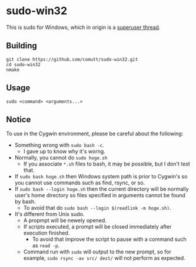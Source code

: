 sudo-win32
=============

This is sudo for Windows, which in origin is a [superuser thread](http://superuser.com/questions/122418/theres-no-sudo-command-in-cygwin).


## Building

    git clone https://github.com/comutt/sudo-win32.git
    cd sudo-win32
    nmake

## Usage

    sudo <command> <arguments...>

## Notice

To use in the Cygwin environment, please be careful about the following:

* Something wrong with ``sudo bash -c``.
    * I gave up to know why it's worng.
* Normally, you cannot do ``sudo hoge.sh``
    * If you associate ``*.sh`` files to bash, it may be possible, but I don't test that.
* If ``sudo bash hoge.sh`` then Windows system path is prior to Cygwin's so you cannot use commands such as find, rsync, or so.
* If ``sudo bash --login hoge.sh`` then the current directory will be normally user's home directory so files specified in arguments cannot be found by bash.
    * To avoid that do ``sudo bash --login $(readlink -m hoge.sh)``.
* It's different from Unix sudo. 
    * A propmpt will be newely opened.
    * If scripts executed, a prompt will be closed immediately after execution finished.
        * To avoid that improve the script to pause with a command such as ``read -p``.
    * Command run with ``sudo`` will output to the new prompt, so for example, ``sudo rsync -av src/ dest/`` will not perform as expected.
